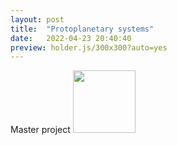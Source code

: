 ```yaml
---
layout: post
title:  "Protoplanetary systems"
date:   2022-04-23 20:40:40
preview: holder.js/300x300?auto=yes
---
```


Master project
<img src="test" width="100" height="100">
